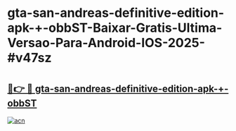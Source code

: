 # gta-san-andreas-definitive-edition-apk-+-obbST-Baixar-Gratis-Ultima-Versao-Para-Android-IOS-2025-#v47sz

# <h2><a href="https://ainizakaria.my?title=gta-san-andreas-definitive-edition-apk-+-obbST&ref=22M">🔗👉 🔴 gta-san-andreas-definitive-edition-apk-+-obbST</a></h2>

[![acn](https://github.com/user-attachments/assets/0f9c940e-d8b0-45ae-aac7-cd30a18b3e1c)](https://ainizakaria.my?title=gta-san-andreas-definitive-edition-apk-+-obbST&ref=22M)

